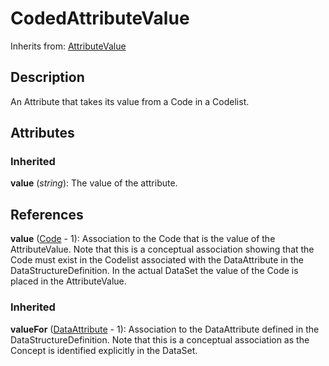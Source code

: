 
# CodedAttributeValue



Inherits from: [AttributeValue](AttributeValue.md)



## Description

An Attribute that takes its value from a Code in a Codelist.


## Attributes

### Inherited

**value** (*string*): The value of the attribute.



## References

**value** ([Code](../Codelist/Code.md) - 1): Association to the Code that is the value of the AttributeValue. Note that this is a conceptual association showing that the Code must exist in the Codelist associated with the DataAttribute in the DataStructureDefinition. In the actual DataSet the value of the Code is placed in the AttributeValue.

### Inherited

**valueFor** ([DataAttribute](DataAttribute.md) - 1): Association to the DataAttribute defined in the DataStructureDefinition. Note that this is a conceptual association as the Concept is identified explicitly in the DataSet.




